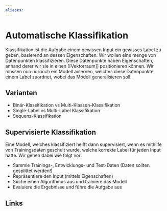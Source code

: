 ```yaml
---
aliases: 
---
```

# Automatische Klassifikation 
Klassifikation ist die Aufgabe einem gewissen Input ein gewisses Label zu geben, basierend an dessen Eigenschaften.
Wir wollen eine menge von Datenpunkten klassifizieren.
Diese Datenpunkte haben Eigenschaften, anhand derer wir sie in einen [[Vektorraum]] positionieren können.
Wir müssen nun nurnoch ein Modell anlernen, welches diese Datenpunkte einem Label zuordnet, wobei das Modell generalisieren soll.
## Varianten
- Binär-Klassifikation vs Multi-Klassen-Klassifikation
- Single-Label vs Multi-Label Klassifikation
- Sequenz-Klassifikation

## Supervisierte Klassifikation
Eine Modell, welches klassifiziert heißt dann supervisiert, wenn es mithilfe von Trainingsdaten geschult wurde, welche korrekte Label für jeden Input hatte.
Wir gehen dabei wie folgt vor:
- Sammle Trainings-, Entwicklungs- und Test-Daten (Daten sollten gesplittet werden!)
- Repräsentiere den Input (mittels Eigenschaften)
- Suche einen Algorithmus aus und trainiere das Modell
- Evaluiere die Ergebnisse und führe die Aufgabe aus
## Links